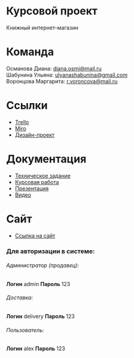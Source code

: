 # Курсовой проект 
Книжный интернет-магазин
# Команда
Османова Диана: diana.osmi@mail.ru  
Шабунина Ульяна: ulyanashabunina@gmail.com  
Воронцова Маргарита: r.voroncova@mail.ru  
# Ссылки
+ [Trello](https://trello.com/b/P3F7b9pA/%D0%BF%D1%80%D0%BE%D0%B5%D0%BA%D1%82-%D0%BF%D0%BE-%D1%82%D0%BF)  
+ [Miro](https://miro.com/app/board/uXjVPWHwWrs=/)  
+ [Дизайн-проект](https://www.figma.com/file/mpYBlIvDR8e24A1yZOfsFQ/Untitled?node-id=0%3A1)  
# Документация  
+ [Техническое задание](https://drive.google.com/file/d/17KnttdK0S2v_dVZZlbH-unYGeNdizfPk/view?usp=sharing)    
+ [Курсовая работа](https://drive.google.com/file/d/1RqkYVDJ04pBZ9xT0nnShx1DRBrHQgLUC/view?usp=sharing)  
+ [Презентация](https://disk.yandex.ru/i/c4wyqUHrr82y2Q)  
+ [Видео](https://disk.yandex.ru/d/hIohxFnHWt4OPQ)
# Сайт  
+ [Ссылка на сайт](https://booksmarket788.herokuapp.com/)
### Для авторизации в системе: ###  
###### Администратор (продавец): ######  
**Логин** admin **Пароль** 123  
###### Доставка: ######  
**Логин** delivery **Пароль** 123  
###### Пользователь: ######  
**Логин** alex **Пароль** 123  
